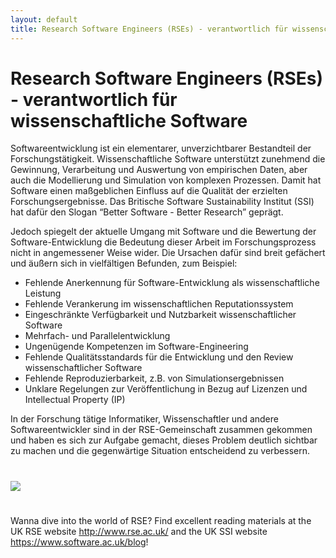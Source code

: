 ```yaml
---
layout: default
title: Research Software Engineers (RSEs) - verantwortlich für wissenschaftliche Software
---        
```


# Research Software Engineers (RSEs) - verantwortlich für wissenschaftliche Software

Softwareentwicklung ist ein elementarer, unverzichtbarer Bestandteil 
der Forschungstätigkeit. Wissenschaftliche Software unterstützt 
zunehmend die Gewinnung, Verarbeitung  und Auswertung von empirischen 
Daten, aber auch die Modellierung und Simulation von komplexen Prozessen. 
Damit hat Software einen maßgeblichen Einfluss auf die Qualität der 
erzielten Forschungsergebnisse. Das Britische Software Sustainability 
Institut (SSI) hat dafür den Slogan “Better Software - Better Research” geprägt.

Jedoch spiegelt der aktuelle Umgang mit Software und die 
Bewertung der Software-Entwicklung die Bedeutung dieser Arbeit 
im Forschungsprozess nicht in angemessener Weise wider. Die Ursachen 
dafür sind breit gefächert und äußern sich in vielfältigen Befunden, zum Beispiel:

- Fehlende Anerkennung für Software-Entwicklung als wissenschaftliche Leistung
- Fehlende Verankerung im wissenschaftlichen Reputationssystem
- Eingeschränkte Verfügbarkeit und Nutzbarkeit wissenschaftlicher Software
- Mehrfach- und Parallelentwicklung
- Ungenügende Kompetenzen im Software-Engineering
- Fehlende Qualitätsstandards für die Entwicklung und den Review wissenschaftlicher Software
- Fehlende Reproduzierbarkeit, z.B. von Simulationsergebnissen
- Unklare Regelungen zur Veröffentlichung in Bezug auf Lizenzen und Intellectual Property (IP)

In der Forschung tätige Informatiker, Wissenschaftler und andere Softwareentwickler 
sind in der RSE-Gemeinschaft zusammen gekommen und haben es sich zur Aufgabe gemacht, 
dieses Problem deutlich sichtbar zu machen und die gegenwärtige Situation 
entscheidend zu verbessern.

#

![](https://www.software.ac.uk/sites/default/files/images/content/BetterSoftwareBetterResearchImage.jpg)

#

Wanna dive into the world of RSE? Find excellent reading materials at the UK RSE website 
<http://www.rse.ac.uk/> and the UK SSI website <https://www.software.ac.uk/blog>!